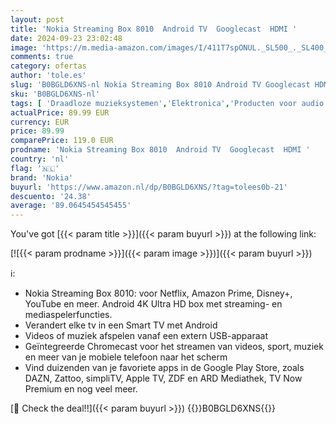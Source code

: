 ```yaml
---
layout: post
title: 'Nokia Streaming Box 8010  Android TV  Googlecast  HDMI '
date: 2024-09-23 23:02:48
image: 'https://m.media-amazon.com/images/I/411T7spONUL._SL500_._SL400_.jpg'
comments: true
category: ofertas
author: 'tole.es'
slug: 'B0BGLD6XNS-nl Nokia Streaming Box 8010 Android TV Googlecast HDMI'
sku: 'B0BGLD6XNS-nl'
tags: [ 'Draadloze muzieksystemen','Elektronica','Producten voor audio & home cinema','Streaming-mediaspelers','nokia','🇳🇱', ]
actualPrice: 89.99 EUR
currency: EUR
price: 89.99
comparePrice: 119.0 EUR
prodname: 'Nokia Streaming Box 8010  Android TV  Googlecast  HDMI '
country: 'nl'
flag: '🇳🇱'
brand: 'Nokia'
buyurl: 'https://www.amazon.nl/dp/B0BGLD6XNS/?tag=tolees0b-21'
descuento: '24.38'
average: '89.0645454545455'
---
```


You've got [{{< param title >}}]({{< param buyurl >}}) at the following link:

[![{{< param prodname >}}]({{< param image >}})]({{< param buyurl >}})

ℹ️:

- Nokia Streaming Box 8010: voor Netflix, Amazon Prime, Disney+, YouTube en meer. Android 4K Ultra HD box met streaming- en mediaspelerfuncties.
- Verandert elke tv in een Smart TV met Android
- Videos of muziek afspelen vanaf een extern USB-apparaat
- Geïntegreerde Chromecast voor het streamen van videos, sport, muziek en meer van je mobiele telefoon naar het scherm
- Vind duizenden van je favoriete apps in de Google Play Store, zoals DAZN, Zattoo, simpliTV, Apple TV, ZDF en ARD Mediathek, TV Now Premium en nog veel meer.

[🛒 Check the deal!!]({{< param buyurl >}})
{{<world>}}B0BGLD6XNS{{</world>}}
